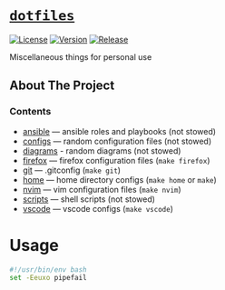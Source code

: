 # [`dotfiles`][url-repo]

[![License][badge-license]][url-license]
[![Version][badge-version]][url-version]
[![Release][badge-workflow-release]][url-workflow-release]

Miscellaneous things for personal use

## About The Project

### Contents

- [ansible](./ansible/) — ansible roles and playbooks (not stowed)
- [configs](./configs/) — random configuration files (not stowed)
- [diagrams](./diagrams/) - random diagrams (not stowed)
- [firefox](./firefox/) — firefox configuration files (`make firefox`)
- [git](./git/) — .gitconfig (`make git`)
- [home](./home/) — home directory configs (`make home` or `make`)
- [nvim](./nvim/) — vim configuration files (`make nvim`)
- [scripts](./scripts/) — shell scripts (not stowed)
- [vscode](./vscode/) — vscode configs (`make vscode`)

# Usage

```bash
#!/usr/bin/env bash
set -Eeuxo pipefail
```

<!-- relative links -->

<!-- project links -->

[url-repo]: https://github.com/shishifubing/dotfiles
[url-license]: https://github.com/shishifubing/dotfiles/blob/main/LICENSE
[url-workflow-release]: https://github.com/shishifubing/dotfiles/actions/workflows/release.yml
[url-version]: https://github.com/shishifubing/dotfiles/releases/latest

<!-- external links -->

<!-- badge links -->

[badge-license]: https://img.shields.io/github/license/shishifubing/dotfiles.svg
[badge-workflow-release]: https://img.shields.io/github/actions/workflow/status/shishifubing/dotfiles/release.yml?branch=main&label=release&logo=github
[badge-version]: https://img.shields.io/github/v/release/shishifubing/dotfiles?label=version

<!-- other badge links -->
